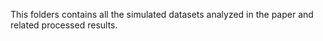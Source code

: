 This folders contains all the simulated datasets analyzed in the paper and related processed results.
